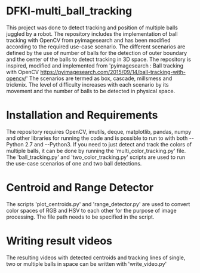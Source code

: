 # DFKI-multi_ball_tracking
This project was done to detect tracking and position of multiple balls juggled by a robot. The repository includes the implementation of ball tracking with OpenCV from pyimagesearch and has been modified according to the required use-case scenario. The different scenarios are defined by the use of number of balls for the detection of outer boundary and the center of the balls to detect tracking in 3D space.
The repository is inspired, modified and implemented from 'pyimagesearch : Ball tracking with OpenCV https://pyimagesearch.com/2015/09/14/ball-tracking-with-opencv/'
The scenarios are termed as box, cascade, millsmess and trickmix. The level of difficulty increases with each scenario by its movement and the number of balls to be detected in physical space.

# Installation and Requirements
The repository requires OpenCV, imutils, deque, matplotlib, pandas, numpy and other libraries for running the code and is possible to run to with both --Python 2.7 and --Python3. If you need to just detect and track the colors of multiple balls, it can be done by running the 'multi_color_tracking.py' file. The 'ball_tracking.py' and 'two_color_tracking.py' scripts are used to run the use-case scenarios of one and two ball detections.

# Centroid and Range Detector
The scripts 'plot_centroids.py' and 'range_detector.py' are used to convert color spaces of RGB and HSV to each other for the purpose of image processing. The file path needs to be specified in the script.

# Writing result videos
The resulting videos with detected centroids and tracking lines of single, two or multiple balls in space can be written with 'write_video.py'
